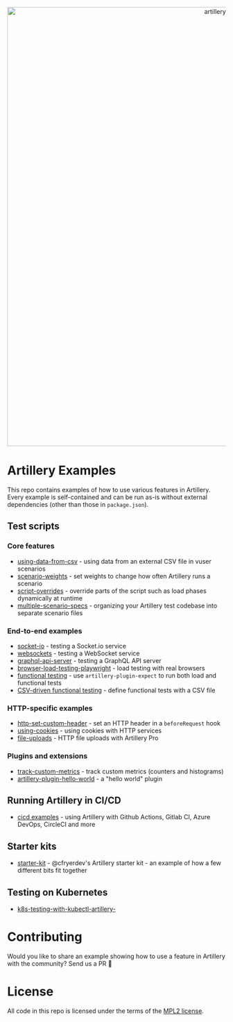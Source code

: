 <p align="center">
<img width="1012" alt="artillery-examples" src="https://user-images.githubusercontent.com/1490/139437758-7093853a-2f19-40fd-b827-29d3584cf438.png">
</p>

# Artillery Examples

This repo contains examples of how to use various features in Artillery. Every example is self-contained and can be run as-is without external dependencies (other than those in `package.json`).

## Test scripts

### Core features

- [using-data-from-csv](./using-data-from-csv) - using data from an external CSV file in vuser scenarios
- [scenario-weights](./scenario-weights) - set weights to change how often Artillery runs a scenario
- [script-overrides](./script-overrides) - override parts of the script such as load phases dynamically at runtime
- [multiple-scenario-specs](./multiple-scenario-specs) - organizing your Artillery test codebase into separate scenario files
### End-to-end examples

- [socket-io](./socket-io) - testing a Socket.io service
- [websockets](./websockets) - testing a WebSocket service
- [graphql-api-server](./graphql-api-server) - testing a GraphQL API server
- [browser-load-testing-playwright](./browser-load-testing-playwright) - load testing with real browsers
- [functional testing](./functional-testing-with-expect-plugin) - use `artillery-plugin-expect` to run both load and functional tests
- [CSV-driven functional testing](./table-driven-functional-tests) - define functional tests with a CSV file

### HTTP-specific examples

- [http-set-custom-header](./http-set-custom-header) - set an HTTP header in a `beforeRequest` hook
- [using-cookies](./using-cookies) - using cookies with HTTP services
- [file-uploads](./file-uploads) - HTTP file uploads with Artillery Pro

### Plugins and extensions

- [track-custom-metrics](./track-custom-metrics) - track custom metrics (counters and histograms)
- [artillery-plugin-hello-world](./artillery-plugin-hello-world) - a "hello world" plugin

## Running Artillery in CI/CD

- [cicd examples](./cicd) - using Artillery with Github Actions, Gitlab CI, Azure DevOps, CircleCI and more

## Starter kits

- [starter-kit](./starter-kit) - @cfryerdev's Artillery starter kit - an example of how a few different bits fit together

## Testing on Kubernetes

- [k8s-testing-with-kubectl-artillery-](./k8s-testing-with-kubectl-artillery)

# Contributing

Would you like to share an example showing how to use a feature in Artillery with the community? Send us a PR 💜

# License

All code in this repo is licensed under the terms of the [MPL2 license](https://www.mozilla.org/en-US/MPL/2.0/FAQ/).

